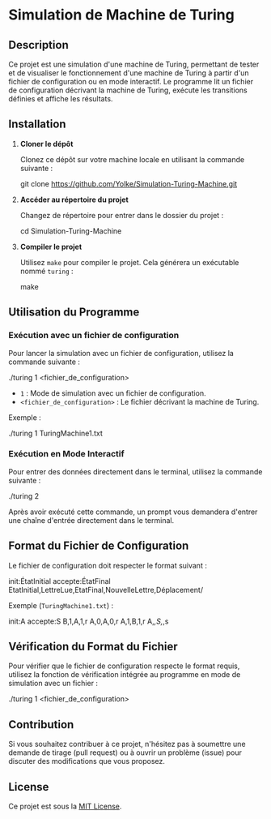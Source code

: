 # Simulation de Machine de Turing

## Description

Ce projet est une simulation d'une machine de Turing, permettant de tester et de visualiser le fonctionnement d'une machine de Turing à partir d'un fichier de configuration ou en mode interactif. Le programme lit un fichier de configuration décrivant la machine de Turing, exécute les transitions définies et affiche les résultats.

## Installation

1. **Cloner le dépôt**

   Clonez ce dépôt sur votre machine locale en utilisant la commande suivante :

   git clone https://github.com/Yolke/Simulation-Turing-Machine.git

2. **Accéder au répertoire du projet**

   Changez de répertoire pour entrer dans le dossier du projet :

   cd Simulation-Turing-Machine

3. **Compiler le projet**

   Utilisez `make` pour compiler le projet. Cela générera un exécutable nommé `turing` :

   make

## Utilisation du Programme

### Exécution avec un fichier de configuration

Pour lancer la simulation avec un fichier de configuration, utilisez la commande suivante :

   ./turing 1 <fichier_de_configuration>

- `1` : Mode de simulation avec un fichier de configuration.
- `<fichier_de_configuration>` : Le fichier décrivant la machine de Turing.

Exemple :

   ./turing 1 TuringMachine1.txt

### Exécution en Mode Interactif

Pour entrer des données directement dans le terminal, utilisez la commande suivante :

   ./turing 2

Après avoir exécuté cette commande, un prompt vous demandera d'entrer une chaîne d'entrée directement dans le terminal.

## Format du Fichier de Configuration

Le fichier de configuration doit respecter le format suivant :

   init:ÉtatInitial
   accepte:ÉtatFinal
   EtatInitial,LettreLue,EtatFinal,NouvelleLettre,Déplacement/

Exemple (`TuringMachine1.txt`) :

   init:A
   accepte:S
   B,1,A,1,r
   A,0,A,0,r
   A,1,B,1,r
   A,_,S,_,s

## Vérification du Format du Fichier

Pour vérifier que le fichier de configuration respecte le format requis, utilisez la fonction de vérification intégrée au programme en mode de simulation avec un fichier :

   ./turing 1 <fichier_de_configuration>

## Contribution

Si vous souhaitez contribuer à ce projet, n'hésitez pas à soumettre une demande de tirage (pull request) ou à ouvrir un problème (issue) pour discuter des modifications que vous proposez.

## License

Ce projet est sous la [MIT License](https://opensource.org/licenses/MIT).

